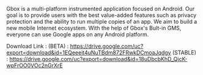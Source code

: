 Gbox is a multi-platform instrumented application focused on Android. Our goal is to provide users with the best value-added features such as privacy protection and the ability to run multiple copies of an app. We aim to build a new mobile Internet ecosystem. With the help of Gbox's Bult-in GMS, everyone can use Google apps on any Android platform.


Download Link : 
               (BETA) : https://drive.google.com/uc?export=download&id=1EQeeeit4uNuTBdm872FRwkDCmoaJqdgy
               (STABLE) : https://drive.google.com/uc?export=download&id=18uDbcbKhD_QjcK-wpFrOO0VOc2nGrXrE
